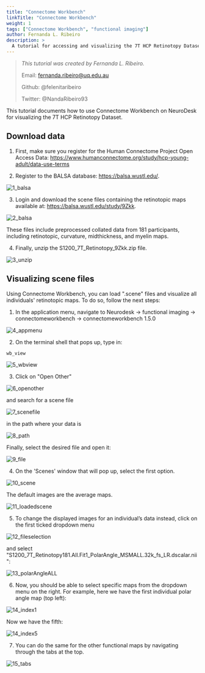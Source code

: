 ```yaml
---
title: "Connectome Workbench"
linkTitle: "Connectome Workbench"
weight: 1
tags: ["Connectome Workbench", "functional imaging"]
author: Fernanda L. Ribeiro
description: > 
  A tutorial for accessing and visualizing the 7T HCP Retinotopy Dataset on Connectome Workbench.
---
```



> _This tutorial was created by Fernanda L. Ribeiro._ 
>
> Email: fernanda.ribeiro@uq.edu.au
>
> Github: @felenitaribeiro
>
> Twitter: @NandaRibeiro93
>
<!-- Fill in your personal details above so that we can credit the tutorial to you. Feel free to add any additional contact details i.e. website, or remove those that are irrelevant -->

This tutorial documents how to use Connectome Workbench on NeuroDesk for visualizing the 7T HCP Retinotopy Dataset. 

## Download data

1. First, make sure you register for the Human Connectome Project Open Access Data: https://www.humanconnectome.org/study/hcp-young-adult/data-use-terms


2. Register to the BALSA database: https://balsa.wustl.edu/. 

![1_balsa](/connectomeWorkbench/1_balsa.png '1_balsa')

3. Login and download the scene files containing the retinotopic maps available at: https://balsa.wustl.edu/study/9Zkk. 

![2_balsa](/connectomeWorkbench/2_balsa.png '2_balsa')


These files include preprocessed collated data from 181 participants, including retinotopic, curvature, midthickness, and myelin maps. 

4. Finally, unzip the S1200_7T_Retinotopy_9Zkk.zip file.

![3_unzip](/connectomeWorkbench/3_unzip.png '3_unzip')


## Visualizing scene files

Using Connectome Workbench, you can load ".scene" files and visualize all individuals' retinotopic maps. 
To do so, follow the next steps:

1. In the application menu, navigate to Neurodesk → functional imaging → connectomeworkbench → connectomeworkbench 1.5.0

![4_appmenu](/connectomeWorkbench/4_appmenu.png '4_appmenu')

2. On the terminal shell that pops up, type in:

```bash
wb_view
```

![5_wbview](/connectomeWorkbench/5_wbview.png '5_wbview')


3. Click on "Open Other"

![6_openother](/connectomeWorkbench/6_openother.png '6_openother')

and search for a scene file

![7_scenefile](/connectomeWorkbench/7_scenefile.png '7_scenefile')

in the path where your data is

![8_path](/connectomeWorkbench/8_path.png '8_path')

Finally, select the desired file and open it:

![9_file](/connectomeWorkbench/9_file.png '9_file')

4. On the 'Scenes' window that will pop up, select the first option.

![10_scene](/connectomeWorkbench/10_scene.png '10_scene')

The default images are the average maps. 

![11_loadedscene](/connectomeWorkbench/11_loadedscene.png '11_loadedscene')

5. To change the displayed images for an individual’s data instead, click on the first ticked dropdown menu 

![12_fileselection](/connectomeWorkbench/12_fileselection.png '12_fileselection')

and select "S1200_7T_Retinotopy181.All.Fit1_PolarAngle_MSMALL.32k_fs_LR.dscalar.nii":

![13_polarAngleALL](/connectomeWorkbench/13_polarAngleALL.png '13_polarAngleALL')

6. Now, you should be able to select specific maps from the dropdown menu on the right. For example, here we have the first individual polar angle map (top left):

![14_index1](/connectomeWorkbench/14_index1.png '14_index1')

Now we have the fifth:

![14_index5](/connectomeWorkbench/14_index5.png '14_index5')

7. You can do the same for the other functional maps by navigating through the tabs at the top.

![15_tabs](/connectomeWorkbench/15_tabs.png '15_tabs')